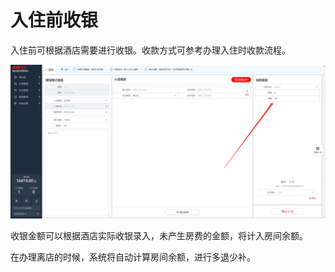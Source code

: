# 入住前收银

入住前可根据酒店需要进行收银。收款方式可参考办理入住时收款流程。

![&#x5165;&#x8D26;&#x524D;&#x6536;&#x94F6;&#x9875;&#x9762;](../../../.gitbook/assets/image%20%28786%29.png)

  
收银金额可以根据酒店实际收银录入，未产生房费的金额，将计入房间余额。

在办理离店的时候，系统将自动计算房间余额，进行多退少补。



